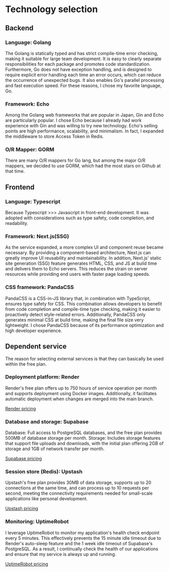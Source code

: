 # Technology selection

## Backend

### Language: Golang
The Golang is statically typed and has strict compile-time error checking, making it suitable for large team development. It is easy to clearly separate responsibilities for each package and promotes code standardization. Furthermore, Go does not have exception handling, and is designed to require explicit error handling each time an error occurs, which can reduce the occurrence of unexpected bugs. It also enables Go's parallel processing and fast execution speed. For these reasons, I chose my favorite language, Go.

### Framework: Echo
Among the Golang web frameworks that are popular in Japan, Gin and Echo are particularly popular. I chose Echo because I already had work experience with Gin and was willing to try new technology. Echo's selling points are high performance, scalability, and minimalism. In fact, I expanded the middleware to store Access Token in Redis.

### O/R Mapper: GORM
There are many O/R mappers for Go lang, but among the major O/R mappers, we decided to use GORM, which had the most stars on Github at that time.

## Frontend 

### Language: Typescript
Because Typescript >>> Javascript in front-end development. It was adopted with considerations such as type safety, code completion, and readability.

### Framework: Next.js(SSG)
As the service expanded, a more complex UI and component reuse became necessary. By providing a component-based architecture, Next.js can greatly improve UI reusability and maintainability. In addition, Next.js' static site generation (SSG) feature generates HTML, CSS, and JS at build time and delivers them to Echo servers. This reduces the strain on server resources while providing end users with faster page loading speeds.

### CSS framework: PandaCSS
PandaCSS is a CSS-in-JS library that, in combination with TypeScript, ensures type safety for CSS. This combination allows developers to benefit from code completion and compile-time type checking, making it easier to proactively detect style-related errors. Additionally, PandaCSS only generates minimal CSS at build time, making the final file size very lightweight. I chose PandaCSS because of its performance optimization and high developer experience.

## Dependent service
The reason for selecting external services is that they can basically be used within the free plan.

### Deployment platform: Render
Render's free plan offers up to 750 hours of service operation per month and supports deployment using Docker images. Additionally, it facilitates automatic deployment when changes are merged into the main branch.

[Render pricing](https://render.com/pricing)

### Database and storage: Supabase
Database: Full access to PostgreSQL databases, and the free plan provides 500MB of database storage per month.
Storage: Includes storage features that support file uploads and downloads, with the initial plan offering 2GB of storage and 1GB of network transfer per month.

[Supabase pricing](https://supabase.com/pricing)

### Session store (Redis): Upstash
Upstash's free plan provides 30MB of data storage, supports up to 20 connections at the same time, and can process up to 10 requests per second, meeting the connectivity requirements needed for small-scale applications like personal development.

[Upstash pricing](https://upstash.com/pricing)

### Monitoring: UptimeRobot
I leverage UptimeRobot to monitor my application's health check endpoint every 5 minutes. This effectively prevents the 15 minute idle timeout due to Render's auto-sleep feature and the 1 week idle timeout of Supabase's PostgreSQL. As a result, I continually check the health of our applications and ensure that my service is always up and running.

[UptimeRobot pricing](https://uptimerobot.com/pricing/)
